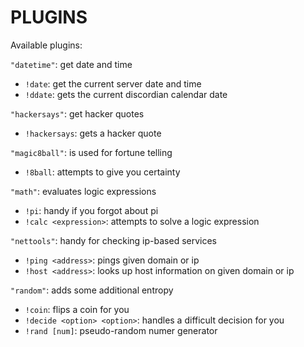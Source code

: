 PLUGINS
=======

Available plugins:

`"datetime"`: get date and time
- `!date`: get the current server date and time
- `!ddate`: gets the current discordian calendar date

`"hackersays"`: get hacker quotes
- `!hackersays`: gets a hacker quote

`"magic8ball"`: is used for fortune telling
- `!8ball`: attempts to give you certainty

`"math"`: evaluates logic expressions
- `!pi`: handy if you forgot about pi
- `!calc <expression>`: attempts to solve a logic expression

`"nettools"`: handy for checking ip-based services
- `!ping <address>`: pings given domain or ip
- `!host <address>`: looks up host information on given domain or ip

`"random"`: adds some additional entropy
- `!coin`: flips a coin for you
- `!decide <option> <option>`: handles a difficult decision for you
- `!rand [num]`: pseudo-random numer generator
